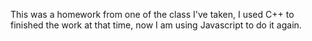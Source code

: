 This was a homework from one of the class I've taken, I used C++ to finished the work at that time, now I am using Javascript to do it again.
